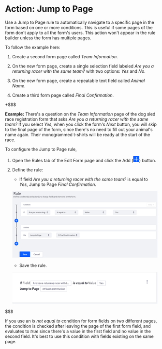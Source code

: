 # Action: Jump to Page [](id=action-jump-to-page)

Use a Jump to Page rule to automatically navigate to a specific page in the form
based on one or more conditions. This is useful if some pages of the form don't
apply to all the form's users. This action won't appear in the rule builder
unless the form has multiple pages.

To follow the example here:

1.  Create a second form page called *Team Information*.

2.  On the new form page, create a single selection field labeled *Are you a
    returning racer with the same team?* with two options: *Yes*
    and *No*.

3.  On the new form page, create a repeatable text field called *Animal Name*.

4.  Create a third form page called *Final Confirmation*.

+$$$

**Example:** There's a question on the *Team Information* page of the dog sled
race registration form that asks *Are you a returning racer with the same team?*
If you select *Yes*, when you click the form's *Next* button, you will skip to
the final page of the form, since there's no need to fill out your animal's name
again. Their monogrammed t-shirts will be ready at the start of the race.

To configure the Jump to Page rule, 

1. Open the Rules tab of the Edit Form page and click the Add
   (![Add](../../../images/icon-add.png)) button.

2. Define the rule:
    - If field *Are you a returning racer with the same team?* is equal to
        *Yes*, Jump to Page *Final Confirmation*.

    ![Figure 1: Build form rules quickly by defining your conditions and actions.](../../../images/forms-jump-to-page.png)

    - Save the rule.

    ![Figure 2: Once a rule is saved, it is displayed so that you can easily understand what it does.](../../../images/forms-jump-to-page2.png)

$$$

If you use an *is not equal to* condition for form fields on two different
pages, the condition is checked after leaving the page of the first form field,
and evaluates to *true* since there's a value in the first field and no value in
the second field. It's best to use this condition with fields existing on the
same page.
